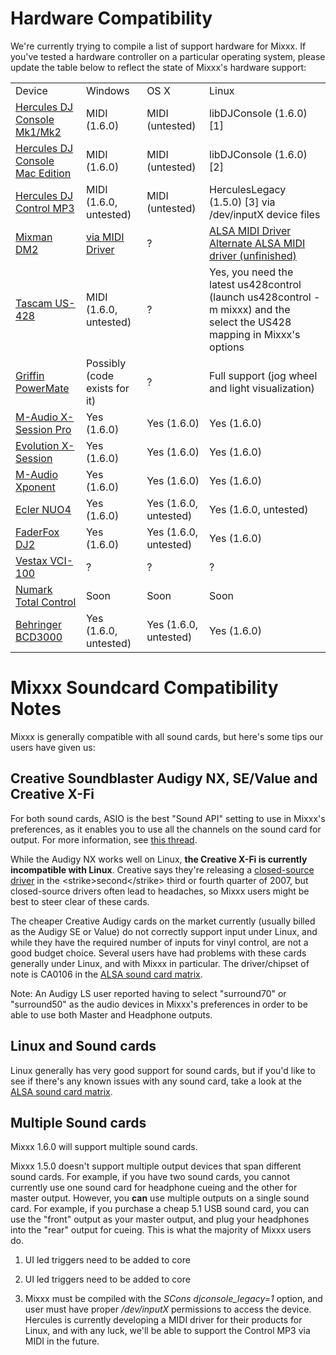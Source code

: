 # Hardware Compatibility

We're currently trying to compile a list of support hardware for Mixxx.
If you've tested a hardware controller on a particular operating system,
please update the table below to reflect the state of Mixxx's hardware
support:

|                                                                 |                                                     |                       |                                                                                                                                                                  |
| --------------------------------------------------------------- | --------------------------------------------------- | --------------------- | ---------------------------------------------------------------------------------------------------------------------------------------------------------------- |
| Device                                                          | Windows                                             | OS X                  | Linux                                                                                                                                                            |
| [Hercules DJ Console Mk1/Mk2](Hercules%20PC%20DJ%20Console)     | MIDI (1.6.0)                                        | MIDI (untested)       | libDJConsole (1.6.0) \[1\]                                                                                                                                       |
| [Hercules DJ Console Mac Edition](Hercules%20PC%20DJ%20Console) | MIDI (1.6.0)                                        | MIDI (untested)       | libDJConsole (1.6.0) \[2\]                                                                                                                                       |
| [Hercules DJ Control MP3](Hercules_PC_DJ_Console)               | MIDI (1.6.0, untested)                              | MIDI (untested)       | HerculesLegacy (1.5.0) \[3\] via /dev/inputX device files                                                                                                        |
| [Mixman DM2](Mixman%20DM2)                                      | [via MIDI Driver](http://www.joemattiello.com/dm2/) | ?                     | [ALSA MIDI Driver](http://www.jockusch.de/dm2/dm2-pre20080225.tgz) [Alternate ALSA MIDI driver (unfinished)](http://prophet.homelinux.org/usbdm2/usbdm2.tar.bz2) |
| [Tascam US-428](Tascam%20US-428)                                | MIDI (1.6.0, untested)                              | ?                     | Yes, you need the latest us428control (launch us428control -m mixxx) and the select the US428 mapping in Mixxx's options                                         |
| [Griffin PowerMate](Griffin%20PowerMate)                        | Possibly (code exists for it)                       | ?                     | Full support (jog wheel and light visualization)                                                                                                                 |
| [M-Audio X-Session Pro](M-Audio%20X-Session%20Pro)              | Yes (1.6.0)                                         | Yes (1.6.0)           | Yes (1.6.0)                                                                                                                                                      |
| [Evolution X-Session](Evolution%20X-Session)                    | Yes (1.6.0)                                         | Yes (1.6.0)           | Yes (1.6.0)                                                                                                                                                      |
| [M-Audio Xponent](M-Audio%20Xponent)                            | Yes (1.6.0)                                         | Yes (1.6.0)           | Yes (1.6.0)                                                                                                                                                      |
| [Ecler NUO4](Ecler%20NUO4)                                      | Yes (1.6.0)                                         | Yes (1.6.0, untested) | Yes (1.6.0, untested)                                                                                                                                            |
| [FaderFox DJ2](FaderFox%20DJ2)                                  | Yes (1.6.0)                                         | Yes (1.6.0, untested) | Yes (1.6.0)                                                                                                                                                      |
| [Vestax VCI-100](Vestax%20VCI-100)                              | ?                                                   | ?                     | ?                                                                                                                                                                |
| [Numark Total Control](Numark%20Total%20Control)                | Soon                                                | Soon                  | Soon                                                                                                                                                             |
| [Behringer BCD3000](Behringer%20BCD3000)                        | Yes (1.6.0, untested)                               | Yes (1.6.0, untested) | Yes (1.6.0)                                                                                                                                                      |

# Mixxx Soundcard Compatibility Notes

Mixxx is generally compatible with all sound cards, but here's some tips
our users have given us:

## Creative Soundblaster Audigy NX, SE/Value and Creative X-Fi

For both sound cards, ASIO is the best "Sound API" setting to use in
Mixxx's preferences, as it enables you to use all the channels on the
sound card for output. For more information, see [this
thread](https://sourceforge.net/forum/forum.php?thread_id=1649679&forum_id=156157).

While the Audigy NX works well on Linux, **the Creative X-Fi is
currently incompatible with Linux**. Creative says they're releasing a
[closed-source driver](http://opensource.creative.com/soundcard.html) in
the \<strike\>second\</strike\> third or fourth quarter of 2007, but
closed-source drivers often lead to headaches, so Mixxx users might be
best to steer clear of these cards.

The cheaper Creative Audigy cards on the market currently (usually
billed as the Audigy SE or Value) do not correctly support input under
Linux, and while they have the required number of inputs for vinyl
control, are not a good budget choice. Several users have had problems
with these cards generally under Linux, and with Mixxx in particular.
The driver/chipset of note is CA0106 in the [ALSA sound card
matrix](http://www.alsa-project.org/main/index.php/Matrix:Main/).

Note: An Audigy LS user reported having to select "surround70" or
"surround50" as the audio devices in Mixxx's preferences in order to be
able to use both Master and Headphone outputs.

## Linux and Sound cards

Linux generally has very good support for sound cards, but if you'd like
to see if there's any known issues with any sound card, take a look at
the [ALSA sound card
matrix](http://www.alsa-project.org/main/index.php/Matrix:Main/).

## Multiple Sound cards

Mixxx 1.6.0 will support multiple sound cards.

Mixxx 1.5.0 doesn't support multiple output devices that span different
sound cards. For example, if you have two sound cards, you cannot
currently use one sound card for headphone cueing and the other for
master output. However, you **can** use multiple outputs on a single
sound card. For example, if you purchase a cheap 5.1 USB sound card, you
can use the "front" output as your master output, and plug your
headphones into the "rear" output for cueing. This is what the majority
of Mixxx users do.

1.  UI led triggers need to be added to core

2.  UI led triggers need to be added to core

3.  Mixxx must be compiled with the *SCons djconsole\_legacy=1* option,
    and user must have proper */dev/inputX* permissions to access the
    device. Hercules is currently developing a MIDI driver for their
    products for Linux, and with any luck, we'll be able to support the
    Control MP3 via MIDI in the future.
